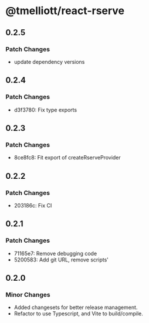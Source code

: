 # @tmelliott/react-rserve

## 0.2.5

### Patch Changes

- update dependency versions

## 0.2.4

### Patch Changes

- d3f3780: Fix type exports

## 0.2.3

### Patch Changes

- 8ce8fc8: Fit export of createRserveProvider

## 0.2.2

### Patch Changes

- 203186c: Fix CI

## 0.2.1

### Patch Changes

- 71165e7: Remove debugging code
- 5200583: Add git URL, remove scripts'

## 0.2.0

### Minor Changes

- Added changesets for better release management.
- Refactor to use Typescript, and Vite to build/compile.
